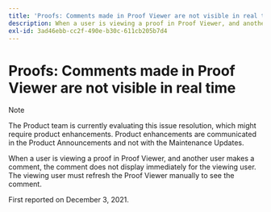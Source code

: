 ```yaml
---
title: 'Proofs: Comments made in Proof Viewer are not visible in real time'
description: When a user is viewing a proof in Proof Viewer, and another user makes a comment, the comment does not display immediately for the viewing user.
exl-id: 3ad46ebb-cc2f-490e-b30c-611cb205b7d4
---
```

# Proofs: Comments made in Proof Viewer are not visible in real time

>[!NOTE]
>
>The Product team is currently evaluating this issue resolution, which might require product enhancements. Product enhancements are communicated in the Product Announcements and not with the Maintenance Updates.

When a user is viewing a proof in Proof Viewer, and another user makes a comment, the comment does not display immediately for the viewing user. The viewing user must refresh the Proof Viewer manually to see the comment.

First reported on December 3, 2021.
